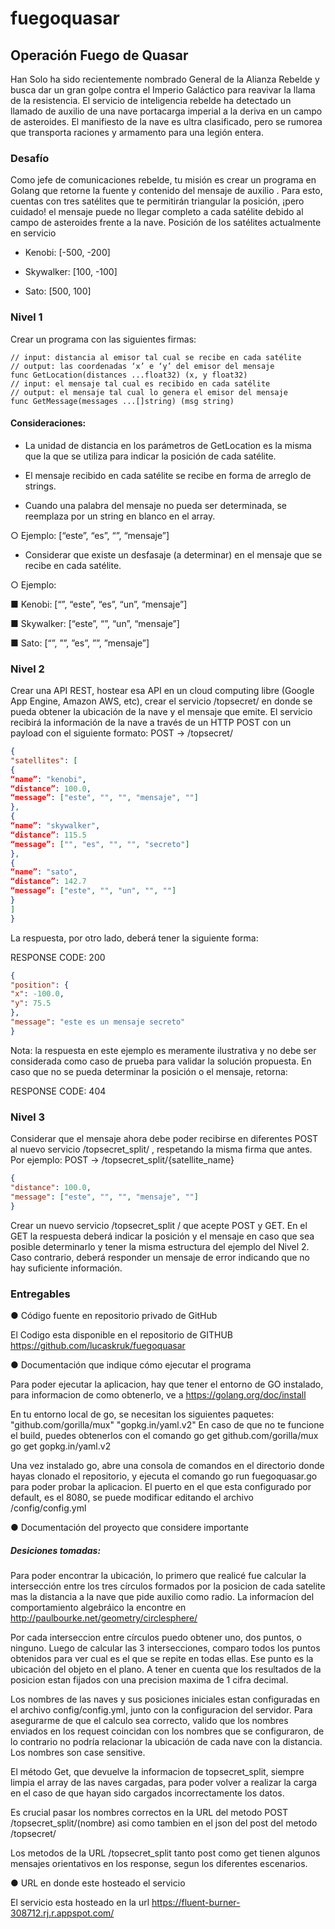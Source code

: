 # fuegoquasar

## Operación Fuego de Quasar

Han Solo ha sido recientemente nombrado General de la Alianza
Rebelde y busca dar un gran golpe contra el Imperio Galáctico para
reavivar la llama de la resistencia.
El servicio de inteligencia rebelde ha detectado un llamado de auxilio de
una nave portacarga imperial a la deriva en un campo de asteroides. El
manifiesto de la nave es ultra clasificado, pero se rumorea que
transporta raciones y armamento para una legión entera.

### Desafío

Como jefe de comunicaciones rebelde, tu misión es crear un programa en Golang que retorne
la fuente y contenido del mensaje de auxilio . Para esto, cuentas con tres satélites que te
permitirán triangular la posición, ¡pero cuidado! el mensaje puede no llegar completo a cada
satélite debido al campo de asteroides frente a la nave.
Posición de los satélites actualmente en servicio
- Kenobi: [-500, -200]

- Skywalker: [100, -100]

- Sato: [500, 100]

### Nivel 1

Crear un programa con las siguientes firmas:
```golang
// input: distancia al emisor tal cual se recibe en cada satélite
// output: las coordenadas ‘x’ e ‘y’ del emisor del mensaje
func GetLocation(distances ...float32) (x, y float32)
// input: el mensaje tal cual es recibido en cada satélite
// output: el mensaje tal cual lo genera el emisor del mensaje
func GetMessage(messages ...[]string) (msg string)
```
#### Consideraciones:

- La unidad de distancia en los parámetros de GetLocation es la misma que la que se
utiliza para indicar la posición de cada satélite.

- El mensaje recibido en cada satélite se recibe en forma de arreglo de strings.

- Cuando una palabra del mensaje no pueda ser determinada, se reemplaza por un string
en blanco en el array.

○ Ejemplo: [“este”, “es”, “”, “mensaje”]

- Considerar que existe un desfasaje (a determinar) en el mensaje que se recibe en cada
satélite.

○ Ejemplo:

■ Kenobi: [“”, “este”, “es”, “un”, “mensaje”]

■ Skywalker: [“este”, “”, “un”, “mensaje”]

■ Sato: [“”, ””, ”es”, ””, ”mensaje”]

### Nivel 2

Crear una API REST, hostear esa API en un cloud computing libre (Google App Engine,
Amazon AWS, etc), crear el servicio /topsecret/ en donde se pueda obtener la ubicación de
la nave y el mensaje que emite.
El servicio recibirá la información de la nave a través de un HTTP POST con un payload con el
siguiente formato:
POST → /topsecret/
```json
{
"satellites": [
{
“name”: "kenobi",
“distance”: 100.0,
“message”: ["este", "", "", "mensaje", ""]
},
{
“name”: "skywalker",
“distance”: 115.5
“message”: ["", "es", "", "", "secreto"]
},
{
“name”: "sato",
“distance”: 142.7
“message”: ["este", "", "un", "", ""]
}
]
}
```
La respuesta, por otro lado, deberá tener la siguiente forma:

RESPONSE CODE: 200
```json
{
"position": {
"x": -100.0,
"y": 75.5
},
"message": "este es un mensaje secreto"
}
```
Nota: la respuesta en este ejemplo es meramente ilustrativa y no debe ser considerada como
caso de prueba para validar la solución propuesta.
En caso que no se pueda determinar la posición o el mensaje, retorna:

RESPONSE CODE: 404

### Nivel 3
Considerar que el mensaje ahora debe poder recibirse en diferentes POST al nuevo servicio
/topsecret_split/ , respetando la misma firma que antes. Por ejemplo:
POST → /topsecret_split/{satellite_name}
```json
{
"distance": 100.0,
"message": ["este", "", "", "mensaje", ""]
}
```
Crear un nuevo servicio /topsecret_split / que acepte POST y GET. En el GET la
respuesta deberá indicar la posición y el mensaje en caso que sea posible determinarlo y tener
la misma estructura del ejemplo del Nivel 2. Caso contrario, deberá responder un mensaje de
error indicando que no hay suficiente información.

### Entregables

● Código fuente en repositorio privado de GitHub

El Codigo esta disponible en el repositorio de GITHUB https://github.com/lucaskruk/fuegoquasar

● Documentación que indique cómo ejecutar el programa

Para poder ejecutar la aplicacion, hay que tener el entorno de GO instalado, para informacion de como obtenerlo, ve a 
https://golang.org/doc/install

En tu entorno local de go, se necesitan los siguientes paquetes:
"github.com/gorilla/mux"
"gopkg.in/yaml.v2"
En caso de que no te funcione el build, puedes obtenerlos con el comando 
go get github.com/gorilla/mux
go get gopkg.in/yaml.v2

Una vez instalado go, abre una consola de comandos en el directorio donde hayas clonado el repositorio, y ejecuta el comando
go run fuegoquasar.go
para poder probar la aplicacion. 
El puerto en el que esta configurado por default, es el 8080, se puede modificar editando el archivo /config/config.yml

● Documentación del proyecto que considere importante

##### Desiciones tomadas:
Para poder encontrar la ubicación, lo primero que realicé fue calcular la intersección entre los tres círculos formados por la posicion de cada satelite mas la distancia a la nave que pide auxilio como radio. La informacíon del comportamiento algebráico la encontre en http://paulbourke.net/geometry/circlesphere/

Por cada interseccion entre círculos puedo obtener uno, dos puntos, o ninguno. Luego de calcular las 3 intersecciones, comparo todos los puntos obtenidos para ver cual es el que se repite en todas ellas. Ese punto es la ubicación del objeto en el plano.
A tener en cuenta que los resultados de la posicion estan fijados con una precision maxima de 1 cifra decimal.

Los nombres de las naves y sus posiciones iniciales estan configuradas en el archivo config/config.yml, junto con la configuracion del servidor. Para asegurarme de que el calculo sea correcto, valido que los nombres enviados en los request coincidan con los nombres que se configuraron, de lo contrario no podría relacionar la ubicación de cada nave con la distancia.
Los nombres son case sensitive.

El método Get, que devuelve la informacion de topsecret_split, siempre limpia el array de las naves cargadas, para poder volver a realizar la carga en el caso de que hayan sido cargados incorrectamente los datos.

Es crucial pasar los nombres correctos en la URL del metodo POST /topsecret_split/(nombre) asi como tambien en el json del post del metodo /topsecret/ 

Los metodos de la URL /topsecret_split tanto post como get tienen algunos mensajes orientativos en los response, segun los diferentes escenarios.

● URL en donde este hosteado el servicio

El servicio esta hosteado en la url https://fluent-burner-308712.rj.r.appspot.com/


